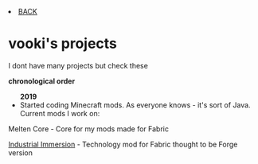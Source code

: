 <p><li><a href="/index"> BACK</a></li></p>
<h1>vooki's projects</h1>
<p>I dont have many projects but check these</p>
<p><b>chronological order</b></p>
<ul>
<b>2019</b>
  <li>Started coding Minecraft mods. As everyone knows - it's sort of Java. Current mods I work on:</li>
  </ul>
  <p>Melten Core - Core for my mods made for Fabric<p>
<p><a href="Industrial_Immersion/docs/">Industrial Immersion</a> - Technology mod for Fabric thought to be Forge version</p>
